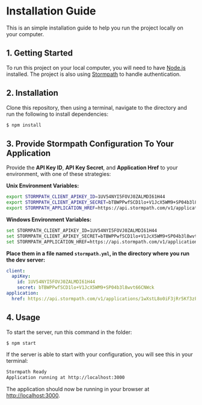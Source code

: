 # Installation Guide

This is an simple installation guide to help you run the project locally on your computer.

## 1. Getting Started

To run this project on your local computer, you will need to have
[Node.js][] installed. The project is also using [Stormpath][] to handle authentication.

## 2. Installation

Clone this repository, then using a terminal, navigate to the directory and run the following to install dependencies:

```bash
$ npm install
```

## 3. Provide Stormpath Configuration To Your Application

Provide the **API Key ID**, **API Key Secret**, and **Application Href** to your environment, with one of these strategies:

**Unix Environment Variables:**

```bash
export STORMPATH_CLIENT_APIKEY_ID=1UV54NYI5FOVJ0ZALMDI61H44
export STORMPATH_CLIENT_APIKEY_SECRET=bTBWPPwfSCD1lo+V1JcX5WM9+SP04b3l8wvt66CNWck
export STORMPATH_APPLICATION_HREF=https://api.stormpath.com/v1/applications/1wXstL8o0iF3jRr5Kf3zFk
```

**Windows Environment Variables:**

```bash
set STORMPATH_CLIENT_APIKEY_ID=1UV54NYI5FOVJ0ZALMDI61H44
set STORMPATH_CLIENT_APIKEY_SECRET=bTBWPPwfSCD1lo+V1JcX5WM9+SP04b3l8wvt66CNWck
set STORMPATH_APPLICATION_HREF=https://api.stormpath.com/v1/applications/1wXstL8o0iF3jRr5Kf3zFk
```

**Place them in a file named `stormpath.yml`, in the directory where you run the dev server:**

```yaml
client:
  apiKey:
    id: 1UV54NYI5FOVJ0ZALMDI61H44
    secret: bTBWPPwfSCD1lo+V1JcX5WM9+SP04b3l8wvt66CNWck
application:
  href: https://api.stormpath.com/v1/applications/1wXstL8o0iF3jRr5Kf3zFk
```

## 4. Usage

To start the server, run this command in the folder:

```bash
$ npm start
```

If the server is able to start with your configuration, you will see this in
your terminal:

```bash
Stormpath Ready
Application running at http://localhost:3000
```

The application should now be running in your browser at [http://localhost:3000](http://localhost:3000).

[Node.js]: https://nodejs.org
[Stormpath]: https://stormpath.com
